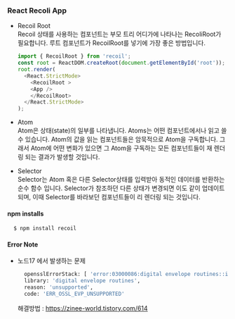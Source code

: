 ### React Recoli App

- Recoil Root  
  Recoil 상태를 사용하는 컴포넌트는 부모 트리 어디가에 나타나는 RecoliRoot가 필요합니다. 루트 컴포넌트가 RecoilRoot를 넣기에 가장 좋은 방법입니다.  
  ```javascript
  import { RecoilRoot } from 'recoil';
  const root = ReactDOM.createRoot(document.getElementById('root'));
  root.render(
    <React.StrictMode>
      <RecoilRoot >
      <App />
      </RecoilRoot>
    </React.StrictMode>
  );
  ```  
- Atom  
  Atom은 상태(state)의 일부를 나타냅니다. Atoms는 어떤 컴포넌트에서나 읽고 쓸 수 있습니다. Atom의 값을 읽는 컴포넌트들은 암묵적으로 Atom을 구독합니다. 그래서 Atom에 어떤 변화가 있으면 그 Atom을 구독하는 모든 컴포넌트들이 재 렌더링 되는 결과가 발생할 것입니다.  

- Selector  
  Selector는 Atom 혹은 다른 Selector상태를 입력받아 동적인 데이터를 반환하는 순수 함수 입니다. Selector가 참조하던 다른 상태가 변경되면 이도 같이 업데이트 되며, 이때 Selector를 바라보던 컴포넌트들이 리 렌더링 되는 것입니다.

#### npm installs
```bash
  $ npm install recoil
```

#### Error Note
- 노드17 에서 발생하는 문제  
  ```bash
    opensslErrorStack: [ 'error:03000086:digital envelope routines::initialization error' ],        
    library: 'digital envelope routines',
    reason: 'unsupported',
    code: 'ERR_OSSL_EVP_UNSUPPORTED'
  ```
  해결방법 : https://zinee-world.tistory.com/614